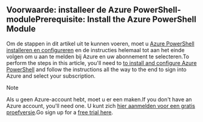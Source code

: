 ## <a name="prerequisite-install-the-azure-powershell-module"></a><span data-ttu-id="f0587-101">Voorwaarde: installeer de Azure PowerShell-module</span><span class="sxs-lookup"><span data-stu-id="f0587-101">Prerequisite: Install the Azure PowerShell Module</span></span>

<span data-ttu-id="f0587-102">Om de stappen in dit artikel uit te kunnen voeren, moet u [Azure PowerShell installeren en configureren](/powershell/azureps-cmdlets-docs) en de instructies helemaal tot aan het einde volgen om u aan te melden bij Azure en uw abonnement te selecteren.</span><span class="sxs-lookup"><span data-stu-id="f0587-102">To perform the steps in this article, you'll need to [to install and configure Azure PowerShell](/powershell/azureps-cmdlets-docs) and follow the instructions all the way to the end to sign into Azure and select your subscription.</span></span>

> [!NOTE]
> <span data-ttu-id="f0587-103">Als u geen Azure-account hebt, moet u er een maken.</span><span class="sxs-lookup"><span data-stu-id="f0587-103">If you don't have an Azure account, you'll need one.</span></span> <span data-ttu-id="f0587-104">U kunt zich [hier aanmelden voor een gratis proefversie](../articles/active-directory/sign-up-organization.md).</span><span class="sxs-lookup"><span data-stu-id="f0587-104">Go sign up for a [free trial here](../articles/active-directory/sign-up-organization.md).</span></span>
